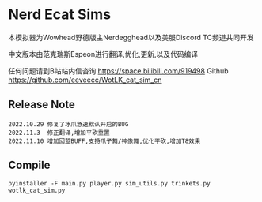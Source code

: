 # Nerd Ecat Sims

本模拟器为Wowhead野德版主Nerdegghead以及美服Discord TC频道共同开发

中文版本由范克瑞斯Espeon进行翻译,优化,更新,以及代码编译

任何问题请到B站站内信咨询 https://space.bilibili.com/919498
Github https://github.com/eeveecc/WotLK_cat_sim_cn

## Release Note

```
2022.10.29 修复了冰爪急速默认开启的BUG
2022.11.3  修正翻译,增加平砍重置
2022.11.10 增加回蓝BUFF,支持爪子舞/神像舞,优化平砍,增加T8效果
```

## Compile

`pyinstaller -F main.py player.py sim_utils.py trinkets.py wotlk_cat_sim.py`